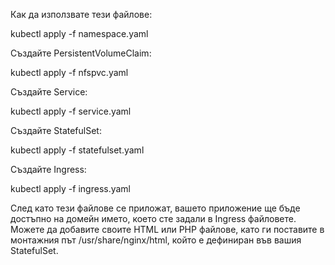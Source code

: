 <p>&#1050;&#1072;&#1082; &#1076;&#1072; &#1080;&#1079;&#1087;&#1086;&#1083;&#1079;&#1074;&#1072;&#1090;&#1077; &#1090;&#1077;&#1079;&#1080; &#1092;&#1072;&#1081;&#1083;&#1086;&#1074;&#1077;:</p>

<p>kubectl apply -f namespace.yaml</p>

<p>&#1057;&#1098;&#1079;&#1076;&#1072;&#1081;&#1090;&#1077; PersistentVolumeClaim:</p>

<p>kubectl apply -f nfspvc.yaml</p>

<p>&#1057;&#1098;&#1079;&#1076;&#1072;&#1081;&#1090;&#1077; Service:</p>

<p>kubectl apply -f service.yaml</p>

<p>&#1057;&#1098;&#1079;&#1076;&#1072;&#1081;&#1090;&#1077; StatefulSet:</p>

<p>kubectl apply -f statefulset.yaml</p>

<p>&#1057;&#1098;&#1079;&#1076;&#1072;&#1081;&#1090;&#1077; Ingress:</p>

<p>kubectl apply -f ingress.yaml</p>

<p>&#1057;&#1083;&#1077;&#1076; &#1082;&#1072;&#1090;&#1086; &#1090;&#1077;&#1079;&#1080; &#1092;&#1072;&#1081;&#1083;&#1086;&#1074;&#1077; &#1089;&#1077; &#1087;&#1088;&#1080;&#1083;&#1086;&#1078;&#1072;&#1090;, &#1074;&#1072;&#1096;&#1077;&#1090;&#1086; &#1087;&#1088;&#1080;&#1083;&#1086;&#1078;&#1077;&#1085;&#1080;&#1077; &#1097;&#1077; &#1073;&#1098;&#1076;&#1077; &#1076;&#1086;&#1089;&#1090;&#1098;&#1087;&#1085;&#1086; &#1085;&#1072; &#1076;&#1086;&#1084;&#1077;&#1081;&#1085; &#1080;&#1084;&#1077;&#1090;&#1086;, &#1082;&#1086;&#1077;&#1090;&#1086; &#1089;&#1090;&#1077; &#1079;&#1072;&#1076;&#1072;&#1083;&#1080; &#1074; Ingress &#1092;&#1072;&#1081;&#1083;&#1086;&#1074;&#1077;&#1090;&#1077;. &#1052;&#1086;&#1078;&#1077;&#1090;&#1077; &#1076;&#1072; &#1076;&#1086;&#1073;&#1072;&#1074;&#1080;&#1090;&#1077; &#1089;&#1074;&#1086;&#1080;&#1090;&#1077; HTML &#1080;&#1083;&#1080; PHP &#1092;&#1072;&#1081;&#1083;&#1086;&#1074;&#1077;, &#1082;&#1072;&#1090;&#1086; &#1075;&#1080; &#1087;&#1086;&#1089;&#1090;&#1072;&#1074;&#1080;&#1090;&#1077; &#1074; &#1084;&#1086;&#1085;&#1090;&#1072;&#1078;&#1085;&#1080;&#1103; &#1087;&#1098;&#1090; /usr/share/nginx/html, &#1082;&#1086;&#1081;&#1090;&#1086; &#1077; &#1076;&#1077;&#1092;&#1080;&#1085;&#1080;&#1088;&#1072;&#1085; &#1074;&#1098;&#1074; &#1074;&#1072;&#1096;&#1080;&#1103; StatefulSet.</p>
